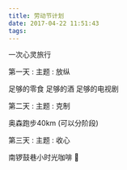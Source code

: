 ```yaml
---
title: 劳动节计划
date: 2017-04-22 11:51:43
tags:
---
```


一次心灵旅行


第一天 :  主题 : 放纵

足够的零食
足够的酒
足够的电视剧


第二天 : 主题 : 克制

奥森跑步40km (可以分阶段)


第三天 : 主题 : 收心

南锣鼓巷小时光咖啡 🐶
